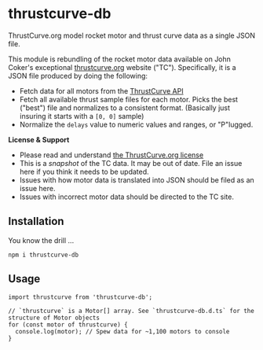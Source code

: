 # thrustcurve-db

ThrustCurve.org model rocket motor and thrust curve data as a single JSON file.

This module is rebundling of the rocket motor data available on John Coker's
exceptional [thrustcurve.org](https://thrustcurve.org) website ("TC").  Specifically,
it is a JSON file produced by doing the following:
* Fetch data for all motors from the [ThrustCurve API](https://www.thrustcurve.org/info/api.html)
* Fetch all available thrust sample files for each motor.  Picks the best
("best") file and normalizes to a consistent format. (Basically just insuring it starts with a `[0, 0]` sample)
* Normalize the `delays` value to numeric values and ranges, or "P"lugged.

**License & Support**

* Please read and understand [the ThrustCurve.org license](https://www.thrustcurve.org/info/contribute.html#license)
* This is a *snapshot* of the TC data.  It may be out of date.  File an issue here if you think it needs to be updated.
* Issues with how motor data is translated into JSON should be filed as an issue here.
* Issues with incorrect motor data should be directed to the TC site.

## Installation

You know the drill ...

```
npm i thrustcurve-db
```

## Usage

```
import thrustcurve from 'thrustcurve-db';

// `thrustcurve` is a Motor[] array. See `thrustcurve-db.d.ts` for the structure of Motor objects
for (const motor of thrustcurve) {
  console.log(motor); // Spew data for ~1,100 motors to console
}
```
